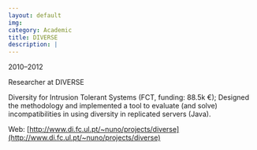 ```yaml
---
layout: default
img:
category: Academic
title: DIVERSE
description: |
---
```

2010–2012

Researcher at DIVERSE

Diversity for Intrusion Tolerant Systems (FCT, funding: 88.5k &euro;); Designed the methodology and implemented a tool to evaluate (and solve) incompatibilities in using diversity in replicated servers (Java).

Web: [http://www.di.fc.ul.pt/~nuno/projects/diverse](http://www.di.fc.ul.pt/~nuno/projects/diverse)



